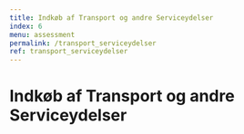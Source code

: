 ```yaml
---
title: Indkøb af Transport og andre Serviceydelser
index: 6
menu: assessment
permalink: /transport_serviceydelser
ref: transport_serviceydelser
---
```


# Indkøb af Transport og andre Serviceydelser
